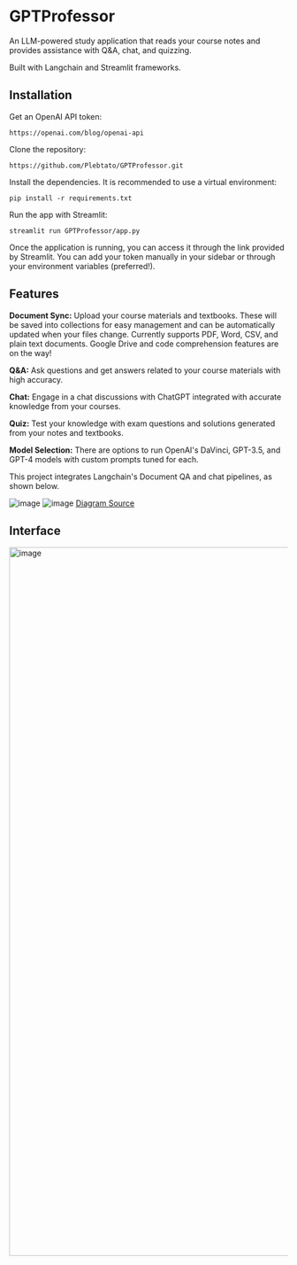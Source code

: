 # GPTProfessor

An LLM-powered study application that reads your course notes and provides assistance with Q&A, chat, and quizzing.

Built with Langchain and Streamlit frameworks.

## Installation

Get an OpenAI API token:
```
https://openai.com/blog/openai-api
```
Clone the repository: 
```
https://github.com/Plebtato/GPTProfessor.git
```
Install the dependencies. It is recommended to use a virtual environment:
```
pip install -r requirements.txt
```
Run the app with Streamlit:
```
streamlit run GPTProfessor/app.py
```
Once the application is running, you can access it through the link provided by Streamlit. You can add your token manually in your sidebar or through your environment variables (preferred!).

## Features

**Document Sync:** Upload your course materials and textbooks. These will be saved into collections for easy management and can be automatically updated when your files change. Currently supports PDF, Word, CSV, and plain text documents. Google Drive and code comprehension features are on the way!

**Q&A:** Ask questions and get answers related to your course materials with high accuracy.

**Chat:** Engage in a chat discussions with ChatGPT integrated with accurate knowledge from your courses.

**Quiz:** Test your knowledge with exam questions and solutions generated from your notes and textbooks. 

**Model Selection:** There are options to run OpenAI's DaVinci, GPT-3.5, and GPT-4 models with custom prompts tuned for each.


This project integrates Langchain's Document QA and chat pipelines, as shown below.

![image](https://github.com/Plebtato/GPTProfessor/assets/19521127/eea0a4fc-73d1-4883-8cbe-64ff631342cd)
![image](https://github.com/Plebtato/GPTProfessor/assets/19521127/f5c4c437-2ce3-47ac-b051-d9fca4b1a260)
[Diagram Source](https://python.langchain.com/docs/get_started/introduction)

## Interface
<img width="1280" alt="image" src="https://github.com/Plebtato/GPTProfessor/assets/19521127/53d38173-3b09-439e-a06b-899cc92881c4">
